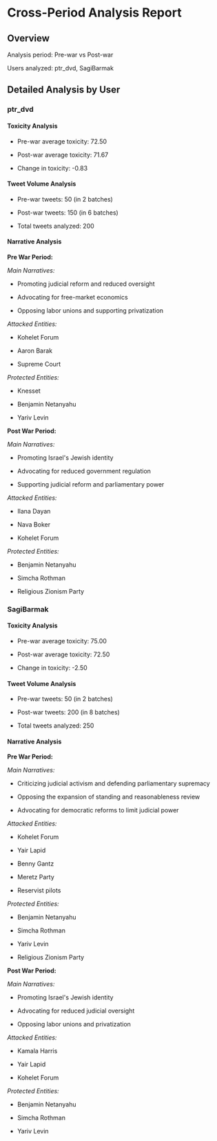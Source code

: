 # Cross-Period Analysis Report

## Overview

Analysis period: Pre-war vs Post-war

Users analyzed: ptr_dvd, SagiBarmak


## Detailed Analysis by User


### ptr_dvd

#### Toxicity Analysis

- Pre-war average toxicity: 72.50

- Post-war average toxicity: 71.67

- Change in toxicity: -0.83


#### Tweet Volume Analysis

- Pre-war tweets: 50 (in 2 batches)

- Post-war tweets: 150 (in 6 batches)

- Total tweets analyzed: 200


#### Narrative Analysis


**Pre War Period:**

*Main Narratives:*

- Promoting judicial reform and reduced oversight

- Advocating for free-market economics

- Opposing labor unions and supporting privatization


*Attacked Entities:*

- Kohelet Forum

- Aaron Barak

- Supreme Court


*Protected Entities:*

- Knesset

- Benjamin Netanyahu

- Yariv Levin


**Post War Period:**

*Main Narratives:*

- Promoting Israel's Jewish identity

- Advocating for reduced government regulation

- Supporting judicial reform and parliamentary power


*Attacked Entities:*

- Ilana Dayan

- Nava Boker

- Kohelet Forum


*Protected Entities:*

- Benjamin Netanyahu

- Simcha Rothman

- Religious Zionism Party


### SagiBarmak

#### Toxicity Analysis

- Pre-war average toxicity: 75.00

- Post-war average toxicity: 72.50

- Change in toxicity: -2.50


#### Tweet Volume Analysis

- Pre-war tweets: 50 (in 2 batches)

- Post-war tweets: 200 (in 8 batches)

- Total tweets analyzed: 250


#### Narrative Analysis


**Pre War Period:**

*Main Narratives:*

- Criticizing judicial activism and defending parliamentary supremacy

- Opposing the expansion of standing and reasonableness review

- Advocating for democratic reforms to limit judicial power


*Attacked Entities:*

- Kohelet Forum

- Yair Lapid

- Benny Gantz

- Meretz Party

- Reservist pilots


*Protected Entities:*

- Benjamin Netanyahu

- Simcha Rothman

- Yariv Levin

- Religious Zionism Party


**Post War Period:**

*Main Narratives:*

- Promoting Israel's Jewish identity

- Advocating for reduced judicial oversight

- Opposing labor unions and privatization


*Attacked Entities:*

- Kamala Harris

- Yair Lapid

- Kohelet Forum


*Protected Entities:*

- Benjamin Netanyahu

- Simcha Rothman

- Yariv Levin
